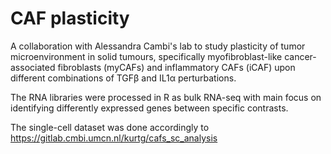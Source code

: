 # CAF plasticity

A collaboration with Alessandra Cambi's lab to study plasticity of tumor microenvironment in solid tumours, specifically myofibroblast-like cancer-associated fibroblasts (myCAFs) and inflammatory CAFs (iCAF) upon different combinations of TGFβ and IL1α perturbations. 

The RNA libraries were processed in R as bulk RNA-seq with main focus on identifying differently expressed genes between specific contrasts.

The single-cell dataset was done accordingly to https://gitlab.cmbi.umcn.nl/kurtg/cafs_sc_analysis

